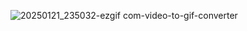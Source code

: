 ![20250121_235032-ezgif com-video-to-gif-converter](https://github.com/user-attachments/assets/57998fc0-20a8-4ea5-9610-4ba073b2c06e)

